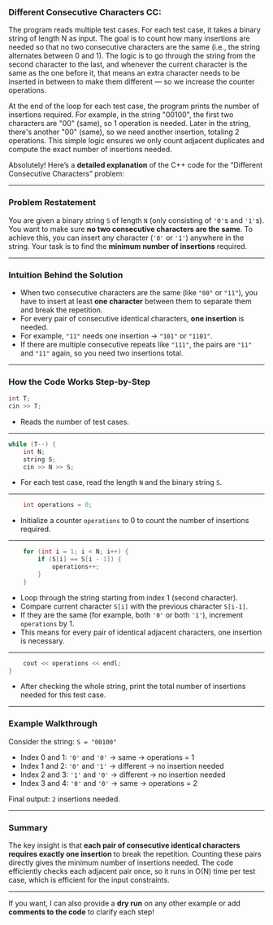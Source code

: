 ### Different Consecutive Characters CC:

The program reads multiple test cases. For each test case, it takes a binary string of length N as input. The goal is to count how many insertions are needed so that no two consecutive characters are the same (i.e., the string alternates between 0 and 1). The logic is to go through the string from the second character to the last, and whenever the current character is the same as the one before it, that means an extra character needs to be inserted in between to make them different — so we increase the counter operations.

At the end of the loop for each test case, the program prints the number of insertions required. For example, in the string "00100", the first two characters are "00" (same), so 1 operation is needed. Later in the string, there's another "00" (same), so we need another insertion, totaling 2 operations. This simple logic ensures we only count adjacent duplicates and compute the exact number of insertions needed.


Absolutely! Here’s a **detailed explanation** of the C++ code for the “Different Consecutive Characters” problem:

---

### **Problem Restatement**

You are given a binary string `S` of length `N` (only consisting of `'0'`s and `'1'`s). You want to make sure **no two consecutive characters are the same**. To achieve this, you can insert any character (`'0'` or `'1'`) anywhere in the string. Your task is to find the **minimum number of insertions** required.

---

### **Intuition Behind the Solution**

* When two consecutive characters are the same (like `"00"` or `"11"`), you have to insert at least **one character** between them to separate them and break the repetition.
* For every pair of consecutive identical characters, **one insertion** is needed.
* For example, `"11"` needs one insertion → `"101"` or `"1101"`.
* If there are multiple consecutive repeats like `"111"`, the pairs are `"11"` and `"11"` again, so you need two insertions total.

---

### **How the Code Works Step-by-Step**

```cpp
int T;
cin >> T;
```

* Reads the number of test cases.

---

```cpp
while (T--) {
    int N;
    string S;
    cin >> N >> S;
```

* For each test case, read the length `N` and the binary string `S`.

---

```cpp
    int operations = 0;
```

* Initialize a counter `operations` to 0 to count the number of insertions required.

---

```cpp
    for (int i = 1; i < N; i++) {
        if (S[i] == S[i - 1]) {
            operations++;
        }
    }
```

* Loop through the string starting from index 1 (second character).
* Compare current character `S[i]` with the previous character `S[i-1]`.
* If they are the same (for example, both `'0'` or both `'1'`), increment `operations` by 1.
* This means for every pair of identical adjacent characters, one insertion is necessary.

---

```cpp
    cout << operations << endl;
}
```

* After checking the whole string, print the total number of insertions needed for this test case.

---

### **Example Walkthrough**

Consider the string: `S = "00100"`

* Index 0 and 1: `'0'` and `'0'` → same → operations = 1
* Index 1 and 2: `'0'` and `'1'` → different → no insertion needed
* Index 2 and 3: `'1'` and `'0'` → different → no insertion needed
* Index 3 and 4: `'0'` and `'0'` → same → operations = 2

Final output: `2` insertions needed.

---

### **Summary**

The key insight is that **each pair of consecutive identical characters requires exactly one insertion** to break the repetition. Counting these pairs directly gives the minimum number of insertions needed. The code efficiently checks each adjacent pair once, so it runs in O(N) time per test case, which is efficient for the input constraints.

---

If you want, I can also provide a **dry run** on any other example or add **comments to the code** to clarify each step!
